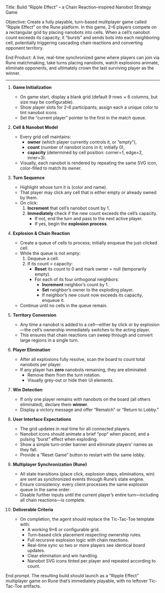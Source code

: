 Title: Build “Ripple Effect” – a Chain Reaction–inspired Nanobot Strategy Game

Objective:
Create a fully playable, turn-based multiplayer game called “Ripple Effect” on the Rune platform. In this game, 2–6 players compete on a rectangular grid by placing nanobots into cells. When a cell’s nanobot count exceeds its capacity, it “bursts” and sends bots into each neighboring cell, potentially triggering cascading chain reactions and converting opponent territory.

End Product:
A live, real-time synchronized game where players can join via Rune matchmaking, take turns placing nanobots, watch explosions animate, eliminate opponents, and ultimately crown the last surviving player as the winner.

---

1. **Game Initialization**
   - On game start, display a blank grid (default 9 rows × 6 columns, but size may be configurable).
   - Show player slots for 2–6 participants; assign each a unique color to tint nanobot icons.
   - Set the “current player” pointer to the first in the match queue.

2. **Cell & Nanobot Model**
   - Every grid cell maintains:
     - **owner** (which player currently controls it, or “empty”),
     - **count** (number of nanobot icons in it; initially 0),
     - **capacity** (determined by cell position: corner=1, edge=2, inner=3).
   - Visually, each nanobot is rendered by repeating the same SVG icon, color-filled to match its owner.

3. **Turn Sequence**
   - Highlight whose turn it is (color and name).
   - That player may click any cell that is either empty or already owned by them.
   - On click:
     1. **Increment** that cell’s nanobot count by 1.
     2. **Immediately** check if the new count exceeds the cell’s capacity.
         - If not, end the turn and pass to the next active player.
         - If yes, begin the **explosion process**.

4. **Explosion & Chain Reaction**
   - Create a queue of cells to process; initially enqueue the just-clicked cell.
   - While the queue is not empty:
     1. Dequeue a cell.
     2. If its count > capacity:
        - **Reset** its count to 0 and mark owner = null (temporarily empty).
        - For each of its four orthogonal neighbors:
          - **Increment** neighbor’s count by 1.
          - **Set** neighbor’s owner to the exploding player.
          - If neighbor’s new count now exceeds its capacity, enqueue it.
   - Continue until no cells in the queue remain.

5. **Territory Conversion**
   - Any time a nanobot is added to a cell—either by click or by explosion—the cell’s ownership immediately switches to the acting player.
   - This ensures that chain reactions can sweep through and convert large regions in a single turn.

6. **Player Elimination**
   - After all explosions fully resolve, scan the board to count total nanobots per player.
   - If any player has **zero** nanobots remaining, they are eliminated:
     - Remove them from the turn rotation.
     - Visually grey-out or hide their UI elements.

7. **Win Detection**
   - If only one player remains with nanobots on the board (all others eliminated), declare them **winner**.
   - Display a victory message and offer “Rematch” or “Return to Lobby.”

8. **User Interface Expectations**
   - The grid updates in real time for all connected players.
   - Nanobot icons should animate a brief “pop” when placed, and a pulsing “burst” effect when exploding.
   - Show a simple turn-order banner and eliminate players’ names as they fall.
   - Provide a “Reset Game” button to restart with the same lobby.

9. **Multiplayer Synchronization (Rune)**
   - All state transitions (place click, explosion steps, eliminations, win) are sent as synchronized events through Rune’s state engine.
   - Ensure consistency: every client processes the same explosion queue in the same order.
   - Disable further inputs until the current player’s entire turn—including all chain reactions—is complete.

10. **Deliverable Criteria**
    - On completion, the agent should replace the Tic-Tac-Toe template with:
      - A working 9×6 or configurable grid.
      - Turn-based click placement respecting ownership rules.
      - Full recursive explosion logic with chain reactions.
      - Real-time sync so two or more players see identical board updates.
      - Clear elimination and win handling.
      - Nanobot SVG icons tinted per player and repeated according to count.

End prompt. The resulting build should launch as a “Ripple Effect” multiplayer game on Rune that’s immediately playable, with no leftover Tic-Tac-Toe artifacts.


